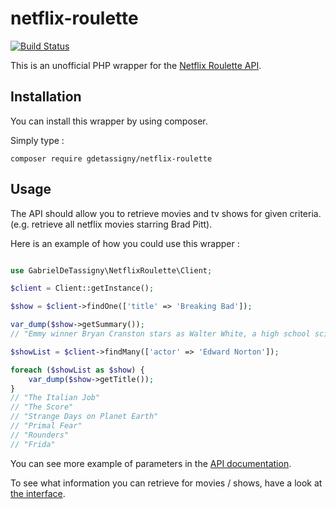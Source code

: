# netflix-roulette

[![Build Status](https://travis-ci.org/gabriel-detassigny/netflix-roulette.svg?branch=master)](https://travis-ci.org/gabriel-detassigny/netflix-roulette)

This is an unofficial PHP wrapper for the [Netflix Roulette API](https://netflixroulette.net/api/).

## Installation

You can install this wrapper by using composer.

Simply type :
```
composer require gdetassigny/netflix-roulette
```

## Usage

The API should allow you to retrieve movies and tv shows for given criteria.
(e.g. retrieve all netflix movies starring Brad Pitt).

Here is an example of how you could use this wrapper :
```php

use GabrielDeTassigny\NetflixRoulette\Client;

$client = Client::getInstance();

$show = $client->findOne(['title' => 'Breaking Bad']);

var_dump($show->getSummary());
// "Emmy winner Bryan Cranston stars as Walter White, a high school science teacher who learns..."

$showList = $client->findMany(['actor' => 'Edward Norton']);

foreach ($showList as $show) {
    var_dump($show->getTitle());
}
// "The Italian Job"
// "The Score"
// "Strange Days on Planet Earth"
// "Primal Fear"
// "Rounders"
// "Frida"
```

You can see more example of parameters in the [API documentation](https://netflixroulette.net/api/).

To see what information you can retrieve for movies / shows, have a look at [the interface](https://github.com/gabriel-detassigny/netflix-roulette/blob/master/src/Show/Show.php).